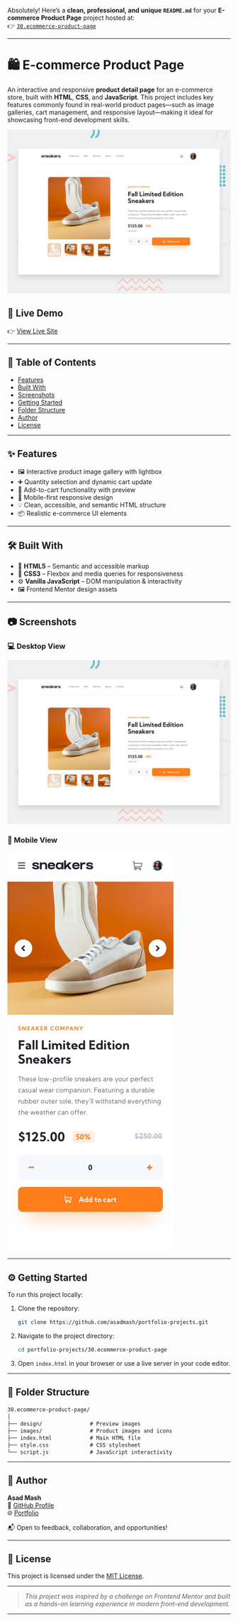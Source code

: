 Absolutely! Here’s a **clean, professional, and unique `README.md`** for your **E-commerce Product Page** project hosted at:  
👉 [`30.ecommerce-product-page`](https://github.com/asadmash/portfolio-projects/tree/master/30.ecommerce-product-page)

---

# 🛍️ E-commerce Product Page

An interactive and responsive **product detail page** for an e-commerce store, built with **HTML**, **CSS**, and **JavaScript**. This project includes key features commonly found in real-world product pages—such as image galleries, cart management, and responsive layout—making it ideal for showcasing front-end development skills.

![Screenshot](./design/desktop-preview.jpg)

## 🔗 Live Demo

👉 [View Live Site](https://asadmash.github.io/portfolio-projects/30.ecommerce-product-page/)  


---

## 📌 Table of Contents

- [Features](#-features)
- [Built With](#-built-with)
- [Screenshots](#-screenshots)
- [Getting Started](#-getting-started)
- [Folder Structure](#-folder-structure)
- [Author](#-author)
- [License](#-license)

---

## ✨ Features

- 🖼️ Interactive product image gallery with lightbox
- ➕ Quantity selection and dynamic cart update
- 🛒 Add-to-cart functionality with preview
- 📱 Mobile-first responsive design
- 💡 Clean, accessible, and semantic HTML structure
- 📦 Realistic e-commerce UI elements

---

## 🛠 Built With

- 🔧 **HTML5** – Semantic and accessible markup
- 🎨 **CSS3** – Flexbox and media queries for responsiveness
- ⚙️ **Vanilla JavaScript** – DOM manipulation & interactivity
- 🖼️ Frontend Mentor design assets

---

## 📷 Screenshots

### 💻 Desktop View
![Desktop Screenshot](./design/desktop-preview.jpg)

### 📱 Mobile View
![Mobile Screenshot](./design/mobile-design.jpg)

---

## ⚙️ Getting Started

To run this project locally:

1. Clone the repository:
   ```bash
   git clone https://github.com/asadmash/portfolio-projects.git
   ```

2. Navigate to the project directory:
   ```bash
   cd portfolio-projects/30.ecommerce-product-page
   ```

3. Open `index.html` in your browser or use a live server in your code editor.

---

## 📁 Folder Structure

```
30.ecommerce-product-page/
│
├── design/               # Preview images
├── images/               # Product images and icons
├── index.html            # Main HTML file
├── style.css             # CSS stylesheet
└── script.js             # JavaScript interactivity
```

---

## 👤 Author

**Asad Mash**  
🔗 [GitHub Profile](https://github.com/asadmash)  
🌐 [Portfolio](https://asadmash.vercel.app/)

📬 Open to feedback, collaboration, and opportunities!

---

## 📄 License

This project is licensed under the [MIT License](LICENSE).

---

> _This project was inspired by a challenge on Frontend Mentor and built as a hands-on learning experience in modern front-end development._

---
